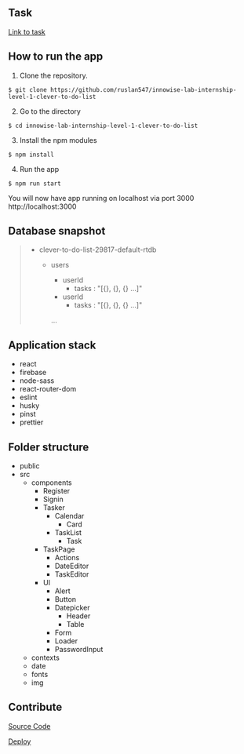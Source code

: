 ## Task

[Link to task](https://docs.google.com/document/d/1heFuihWrsw14bCpUdr6fla9ysqE6IrsobSMKAOpBiKA/edit)

## How to run the app

1. Clone the repository.

`$ git clone https://github.com/ruslan547/innowise-lab-internship-level-1-clever-to-do-list`

2. Go to the directory

`$ cd innowise-lab-internship-level-1-clever-to-do-list`

3. Install the npm modules

`$ npm install`

4. Run the app

`$ npm run start`

You will now have app running on localhost via port 3000  http://localhost:3000

## Database snapshot

>  - clever-to-do-list-29817-default-rtdb
>     - users
>          - userId
>              - tasks : "[{}, {}, {} ...]"
>          - userId
>              - tasks : "[{}, {}, {} ...]"
>
>          ...

## Application stack

* react
* firebase
* node-sass
* react-router-dom
* eslint
* husky
* pinst
* prettier

## Folder structure

* public
* src
	* components
		* Register
		* Signin
		* Tasker
			* Calendar
				* Card
			* TaskList
				* Task
		* TaskPage
			* Actions
			* DateEditor
			* TaskEditor
		* UI
			* Alert
            * Button
            * Datepicker
            	* Header
            	* Table
            * Form
            * Loader
            * PasswordInput
    * contexts
    * date
    * fonts
    * img

## Contribute

[Source Code](https://github.com/ruslan547/innowise-lab-internship-level-1-clever-to-do-list)

[Deploy](https://ruslan547.github.io/tasker)
